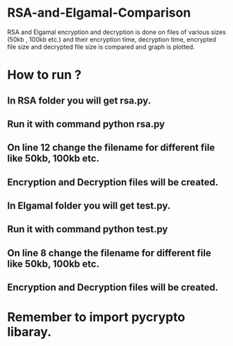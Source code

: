 # RSA-and-Elgamal-Comparison
RSA and Elgamal encryption and decryption is done on files of various sizes (50kb , 100kb etc.) and their encryption time, decryption time, encrypted file size and decrypted file size is compared and graph is plotted.

# How to run ?

## In RSA folder you will get rsa.py.
## Run it with command python rsa.py
## On line 12 change the filename for different file like 50kb, 100kb etc.
## Encryption and Decryption files will be created.

## In Elgamal folder you will get test.py.
## Run it with command python test.py
## On line 8 change the filename for different file like 50kb, 100kb etc.
## Encryption and Decryption files will be created.

# Remember to import pycrypto libaray.
